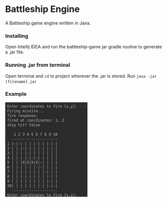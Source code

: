 # Battleship Engine
A Battleship game engine written in Java.

### Installing
Open Intellij IDEA and run the battleship-game jar gradle routine to generate a .jar file.

### Running .jar from terminal
Open terminal and `cd` to project wherever the .jar is stored.  Run `java -jar [filename].jar`

### Example
![Terminal Driver Example](capture/03-12-19_terminal_board_1.png)